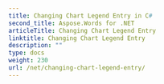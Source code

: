 ```yaml
---
title: Changing Chart Legend Entry in C#
second_title: Aspose.Words for .NET
articleTitle: Changing Chart Legend Entry
linktitle: Changing Chart Legend Entry
description: ""
type: docs
weight: 230
url: /net/changing-chart-legend-entry/
---
```


